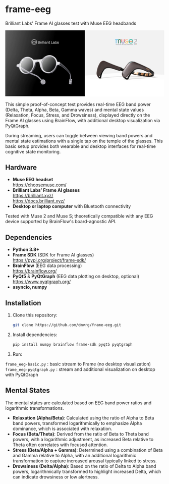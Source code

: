 # frame-eeg

Brilliant Labs' Frame AI glasses test with Muse EEG headbands  

![Devices](assets/devices.jpg)

This simple proof-of-concept test provides real-time EEG band power (Delta, Theta, Alpha, Beta, Gamma waves) and mental state values (Relaxation, Focus, Stress, and Drowsiness), displayed directly on the Frame AI glasses using BrainFlow, with additional desktop visualization via PyQtGraph.

During streaming, users can toggle between viewing band powers and mental state estimations with a single tap on the temple of the glasses. This basic setup provides both wearable and desktop interfaces for real-time cognitive state monitoring.

## Hardware

- **Muse EEG headset**    
  https://choosemuse.com/  
- **Brilliant Labs’ Frame AI glasses**  
https://brilliant.xyz/  
https://docs.brilliant.xyz/
- **Desktop or laptop computer** with Bluetooth connectivity

Tested with Muse 2 and Muse S; theoretically compatible with any EEG device supported by BrainFlow's board-agnostic API.

## Dependencies

- **Python 3.8+**
- **Frame SDK** (SDK for Frame AI glasses)  
https://pypi.org/project/frame-sdk/  
- **BrainFlow** (EEG data processing)  
https://brainflow.org/  
- **PyQt5** & **PyQtGraph** (EEG data plotting on desktop, optional)  
https://www.pyqtgraph.org/
- **asyncio, numpy**  


## Installation

1. Clone this repository:
    
    ```bash
    git clone https://github.com/dmvrg/frame-eeg.git
    ```
    
2. Install dependencies:
    
    ```bash
    pip install numpy brainflow frame-sdk pyqt5 pyqtgraph 
    ```
    
3. Run:
   
`frame_eeg-basic.py` : basic stream to Frame (no desktop visualization)  
`frame_eeg-pyqtgraph.py`  : stream and additional visualization on desktop with PyQtGraph

## Mental States

The mental states are calculated based on EEG band power ratios and logarithmic transformations.

- **Relaxation (Alpha/Beta)**: Calculated using the ratio of Alpha to Beta band powers, transformed logarithmically to emphasize Alpha dominance, which is associated with relaxation.
- **Focus (Beta/Theta)**: Derived from the ratio of Beta to Theta band powers, with a logarithmic adjustment, as increased Beta relative to Theta often correlates with focused attention.
- **Stress (Beta/Alpha + Gamma)**: Determined using a combination of Beta and Gamma relative to Alpha, with an additional logarithmic transformation to capture increased arousal typically linked to stress.
- **Drowsiness (Delta/Alpha)**: Based on the ratio of Delta to Alpha band powers, logarithmically transformed to highlight increased Delta, which can indicate drowsiness or low alertness.





  
